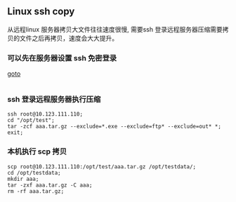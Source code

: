 
## Linux ssh copy

从远程linux 服务器拷贝大文件往往速度很慢, 需要ssh 登录远程服务器压缩需要拷贝的文件之后再拷贝，速度会大大提升。


### 可以先在服务器设置 ssh 免密登录

[goto](https://www.cnblogs.com/xiaoaofengyue/p/8080639.html)

```

```

### ssh 登录远程服务器执行压缩

```
ssh root@10.123.111.110;
cd "/opt/test";
tar -zcf aaa.tar.gz --exclude=*.exe --exclude=ftp* --exclude=out* *;
exit;
```

### 本机执行 scp 拷贝

```
scp root@10.123.111.110:/opt/test/aaa.tar.gz /opt/testdata/;
cd /opt/testdata;
mkdir aaa;
tar -zxf aaa.tar.gz -C aaa;
rm -rf aaa.tar.gz;
```
